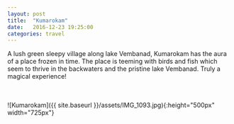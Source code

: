 ```yaml
---
layout: post
title:  "Kumarokam"
date:   2016-12-23 19:25:00
categories: travel
---
```

A lush green sleepy village along lake Vembanad, Kumarokam has the aura of a place frozen in time. The place is teeming with birds and fish which seem to thrive in the backwaters and the pristine lake Vembanad. Truly a magical experience!

<br><br>
![Kumarokam]({{ site.baseurl }}/assets/IMG_1093.jpg){:height="500px" width="725px"}
<br>

<div id='map' style='width: 725px; height: 400px;'></div>

<script>
var mymap = L.map('map').setView([9.610511,76.3690591], 8);

L.tileLayer('https://api.tiles.mapbox.com/v4/{id}/{z}/{x}/{y}.png?access_token={accessToken}', {
    attribution: 'Map data &copy; <a href="http://openstreetmap.org">OpenStreetMap</a> contributors, <a href="http://creativecommons.org/licenses/by-sa/2.0/">CC-BY-SA</a>, Imagery © <a href="http://mapbox.com">Mapbox</a>',
    maxZoom: 18,
    id: 'mapbox.outdoors',
    accessToken: 'pk.eyJ1IjoiemFwYXRhIiwiYSI6ImNpejQ2NmZrbzA0a3MzM280Zm40MjNlamcifQ.F1fnWKHio8oHmzw59V6qgw'
}).addTo(mymap);

var marker = L.marker([9.610511, 76.3690591]).addTo(mymap);
marker.bindPopup("Kumarokam");
</script>